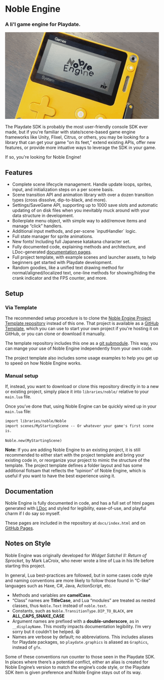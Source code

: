Noble Engine
============
### A li'l game engine for Playdate.

![](README.gif)

The Playdate SDK is probably the most user-friendly console SDK ever made, but if you're familiar with state/scene-based game engine frameworks like Unity, Flixel, Citrus, or others, you may be looking for a library that can get your game "on its feet,” extend existing APIs, offer new features, or provide more intuative ways to leverage the SDK in your game.

If so, you're looking for Noble Engine!

Features
--------
-   Complete scene lifecycle management. Handle update loops, sprites, input, and initialization steps on a per scene basis.
-   Scene transition API and animation library with over a dozen transition types (cross dissolve, dip-to-black, and more).
-   Settings/SaveGame API, supporting up to 1000 save slots and automatic updating of on disk files when you inevitably muck around with your data structure in development.
-   Boilerplate menu object, with simple way to add/remove items and manage “click” handlers.
-   Additional input methods, and per-scene \`inputHandler\` logic.
-   Full state manager for sprite animations.
-   New fonts! Including full Japanese katakana character set.
-   Fully documented code, explaining methods and architecture, and LDoc-generated [documentation pages](https://noblerobot.github.io/NobleEngine).
-   Full project template, with example scenes and launcher assets, to help beginners get started with Playdate development.
-   Random goodies, like a unified text drawing method for normal/aligned/localized text, one-line methods for showing/hiding the crank indicator and the FPS counter, and more.

Setup
-----

### Via Template
The recommended setup procedure is to clone the [Noble Engine Project Template repository](https://github.com/NobleRobot/NobleEngine-ProjectTemplate) instead of this one. That project is available as a [GitHub Template](https://github.blog/2019-06-06-generate-new-repositories-with-repository-templates/), which you can use to start your own project if you're hosting it on GitHub, or you can clone or download it manually.

The template repository includes this one as a [git submodule](https://www.atlassian.com/git/tutorials/git-submodule). This way, you can mange your use of Noble Engine independently from your own code.

The project template also includes some usage examples to help you get up to speed on how Noble Engine works.

### Manual setup
If, instead, you want to download or clone this repository directly in to a new or existing project, simply place it into `libraries/noble/` relative to your `main.lua` file.

Once you’ve done that, using Noble Engine can be quickly wired up in your `main.lua` file:

~~~~~~~~~~~~~~~~~~~~~~~~~~~~~~~~~~~~~~~~~~~~~~~~~~~~~~~~~~~~~~~~~~~~~~~~~~~~~~~~
import libraries/noble/Noble
import scenes/MyStartingScene -- Or whatever your game's first scene is.

Noble.new(MyStartingScene)
~~~~~~~~~~~~~~~~~~~~~~~~~~~~~~~~~~~~~~~~~~~~~~~~~~~~~~~~~~~~~~~~~~~~~~~~~~~~~~~~

**Note:** If you are adding Noble Engine to an existing project, it is still recommended to either start with the project template and bring your existing code in, or reorganize your project to mimic the structure of the template. The project template defines a folder layout and has some additional flotsam that reflects the “opinion” of Noble Engine, which is useful if you want to have the best experience using it.

Documentation
-------------
Noble Engine is fully documented in code, and has a full set of html pages generated with [LDoc](https://github.com/lunarmodules/LDoc) and styled for legibility, ease-of-use, and playful charm if I do say so myself.

These pages are included in the repository at `docs/index.html` and on [GitHub Pages](https://noblerobot.github.io/NobleEngine).

Notes on Style
--------------
Noble Engine was originally developed for _Widget Satchel II: Return of Sprocket_, by Mark LaCroix, who never wrote a line of Lua in his life before starting this project.

In general, Lua best-practices are followed, but in some cases code style and naming conventions are more likely to follow those found in “C-like” languages such as Haxe, C\#, Java, ActionScript, etc.

-   Methods and variables are **camelCase**.
-   “Class” names are **TitleCase**, and Lua “modules” are treated as nested classes, thus `Noble.Text` instead of `noble.text`.
-   Constants, such as `Noble.TransitionType.DIP_TO_BLACK`, are **ALL_CAPS_SNAKE_CASE**
-   Argument names are prefixed with a **double-underscore**, as in `__displayName`. This mostly impacts documentation legibility. I’m very sorry but it couldn’t be helped. 😆
-   Names are verbose by default; no abbreviations. This includes aliases for Playdate packages, so `playdate.graphics` is aliased as `Graphics`, instead of `gfx`.

Some of these conventions run counter to those seen in the Playdate SDK. In places where there’s a potential conflict, either an alias is created for Noble Engine’s version to match the engine’s code style, or the Playdate SDK item is given preference and Noble Engine stays out of its way.

